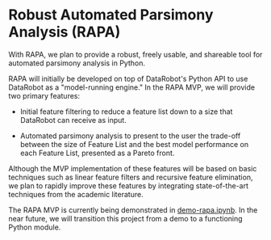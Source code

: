 # Robust Automated Parsimony Analysis (RAPA)

With RAPA, we plan to provide a robust, freely usable, and shareable tool for automated parsimony analysis in Python.

RAPA will initially be developed on top of DataRobot's Python API to use DataRobot as a "model-running engine." In the RAPA MVP, we will provide two primary features:

* Initial feature filtering to reduce a feature list down to a size that DataRobot can receive as input.

* Automated parsimony analysis to present to the user the trade-off between the size of Feature List and the best model performance on each Feature List, presented as a Pareto front.

Although the MVP implementation of these features will be based on basic techniques such as linear feature filters and recursive feature elimination, we plan to rapidly improve these features by integrating state-of-the-art techniques from the academic literature.

The RAPA MVP is currently being demonstrated in [demo-rapa.ipynb](https://github.com/FOXOBioScience/rapa/blob/main/demo-rapa.ipynb). In the near future, we will transition this project from a demo to a functioning Python module.
